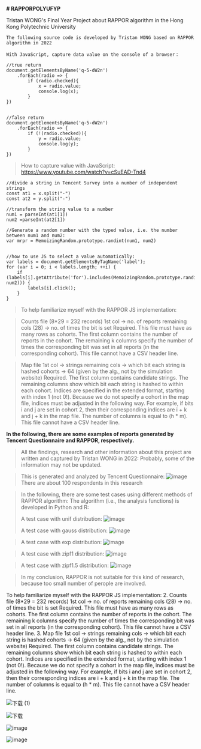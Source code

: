 **# RAPPORPOLYUFYP**

Tristan WONG's Final Year Project about RAPPOR algorithm in the Hong Kong Polytechnic University

```
The following source code is developed by Tristan WONG based on RAPPOR algorithm in 2022

With JavaScript, capture data value on the console of a browser：

//true return
document.getElementsByName('q-5-dW2n')
    .forEach(radio => {
        if (radio.checked){
            x = radio.value;
            console.log(x);
        }
})


//false return
document.getElementsByName('q-5-dW2n')
    .forEach(radio => {
        if (!(radio.checked)){
            y = radio.value;
            console.log(y);
        }
})
```

>How to capture value with JavaScript: https://www.youtube.com/watch?v=cSuEAD-Tnd4

```
//divide a string in Tencent Survey into a number of independent strings
const at1 = x.split("-")
const at2 = y.split("-")

//transform the string value to a number
num1 = parseInt(at1[1])
num2 =parseInt(at2[1])

//Generate a random number with the typed value, i.e. the number between num1 and num2:
var mrpr = MemoizingRandom.prototype.randint(num1, num2)


//how to use JS to select a value automatically:
var labels = document.getElementsByTagName('label'); 
for (var i = 0; i < labels.length; ++i) { 
    if (labels[i].getAttribute('for').includes(MemoizingRandom.prototype.randint(num1, num2))) { 
        labels[i].click(); 
    }
}
```

>To help familiarize myself with the RAPPOR JS implementation:

>Counts file (8*29 = 232 records)
>1st col -> no. of reports
>remaining cols (28) -> no. of times the bit is set
>Required. This file must have as many rows as cohorts. The first column contains the number of reports in the cohort. 
>The remaining k columns specify the number of times the corresponding bit was set in all reports (in the corresponding cohort).
>This file cannot have a CSV header line.

>Map file
>1st col -> strings
>remaining cols -> which bit each string is hashed
>cohorts -> 64 (given by the alg., not by the simulation website)
>Required. The first column contains candidate strings. The remaining columns show which bit each string is hashed to within each cohort.
>Indices are specified in the extended format, starting with index 1 (not 0!). 
>Because we do not specify a cohort in the map file, indices must be adjusted in the following way. 
>For example, if bits i and j are set in cohort 2, then their corresponding indices are i + k and j + k in the map file. 
>The number of columns is equal to (h * m). This file cannot have a CSV header line.


**In the following, there are some examples of reports generated by Tencent Questionnaire and RAPPOR, respectively.**

>All the findings, research and other information about this project are written and captured by Tristan WONG in 2022:
>Probably, some of the information may not be updated.

>This is generated and analyzed by Tencent Questionnaire:
>![image](https://github.com/user-attachments/assets/b61acc60-120e-475f-bcde-62f6e4668271)
>There are about 100 respondents in this research


>
>
>

>In the following, there are some test cases using different methods of RAPPOR algorithm:
>The algorithm (i.e., the analysis functions) is developed in Python and R:
>
>A test case with unif distribution:
>![image](https://github.com/user-attachments/assets/df44a074-f321-4584-9245-4c867e0cc202)
>
>A test case with gauss distribution:
>![image](https://github.com/user-attachments/assets/3de21bb4-d68b-4d6d-a512-9607c08f8ee2)

>A test case with exp distribution:
>![image](https://github.com/user-attachments/assets/5e0d8b36-1d41-4e06-b557-9a69d52b31c1)

>A test case with zipf1 distribution:
>![image](https://github.com/user-attachments/assets/154585e6-3ff4-4b61-8373-e894ab92dd2c)

>A test case with zipf1.5 distribution:
>![image](https://github.com/user-attachments/assets/073e227f-56e8-44a5-80b0-8aec800a496d)

>In my conclusion, RAPPOR is not suitable for this kind of research, because too small number of perople are involved.

>
>>
>>
>>
To help familiarize myself with the RAPPOR JS implementation:
2. Counts file (8*29 = 232 records)
1st col -> no. of reports
remaining cols (28) -> no. of times the bit is set
Required. This file must have as many rows as cohorts. The first column contains the number of reports in the cohort. 
The remaining k columns specify the number of times the corresponding bit was set in all reports (in the corresponding cohort).
This file cannot have a CSV header line.
3. Map file
1st col -> strings
remaining cols -> which bit each string is hashed
cohorts -> 64 (given by the alg., not by the simulation website)
Required. The first column contains candidate strings. The remaining columns show which bit each string is hashed to within each cohort.
Indices are specified in the extended format, starting with index 1 (not 0!). 
Because we do not specify a cohort in the map file, indices must be adjusted in the following way. 
For example, if bits i and j are set in cohort 2, then their corresponding indices are i + k and j + k in the map file. 
The number of columns is equal to (h * m). This file cannot have a CSV header line.
>
>
> 
>

![下载 (1)](https://github.com/user-attachments/assets/af837be1-df56-460c-99ff-01a9a6b63798)

![下载](https://github.com/user-attachments/assets/273b8179-2d06-461c-ad67-1cd99f9a5c8a)

![image](https://github.com/user-attachments/assets/d81ba5cd-7bff-4891-a9ea-956cf09d8eaf)

![image](https://github.com/user-attachments/assets/f21c1fb5-baa0-4631-ba3d-ebf658d2b293)

